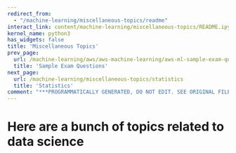 ```yaml
---
redirect_from:
  - "/machine-learning/miscellaneous-topics/readme"
interact_link: content/machine-learning/miscellaneous-topics/README.ipynb
kernel_name: python3
has_widgets: false
title: 'Miscellaneous Topics'
prev_page:
  url: /machine-learning/aws/aws-machine-learning/aws-ml-sample-exam-questions
  title: 'Sample Exam Questions'
next_page:
  url: /machine-learning/miscellaneous-topics/statistics
  title: 'Statistics'
comment: "***PROGRAMMATICALLY GENERATED, DO NOT EDIT. SEE ORIGINAL FILES IN /content***"
---
```



# Here are a bunch of topics related to data science

